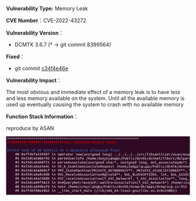 **Vulnerability Type:**  Memory Leak

**CVE Number**：CVE-2022-43272

**Vulnerability Version**：

* DCMTK 3.6.7 (* -> git commit 8399564)

**Fixed**：

* git commit [c34f4e46e](https://github.com/DCMTK/dcmtk/commit/c34f4e46e672ad21accf04da0dc085e43be6f5e1)

**Vulnerability Impact**：

The most obvious and immediate effect of a memory leak is to have less and less memory available on the system. Until all the available memory is used up eventually causing the system to crash with no available memory

**Function Stack Information**：

reproduce by ASAN

![image-20221202102500588](./image-20221202102500588.png)